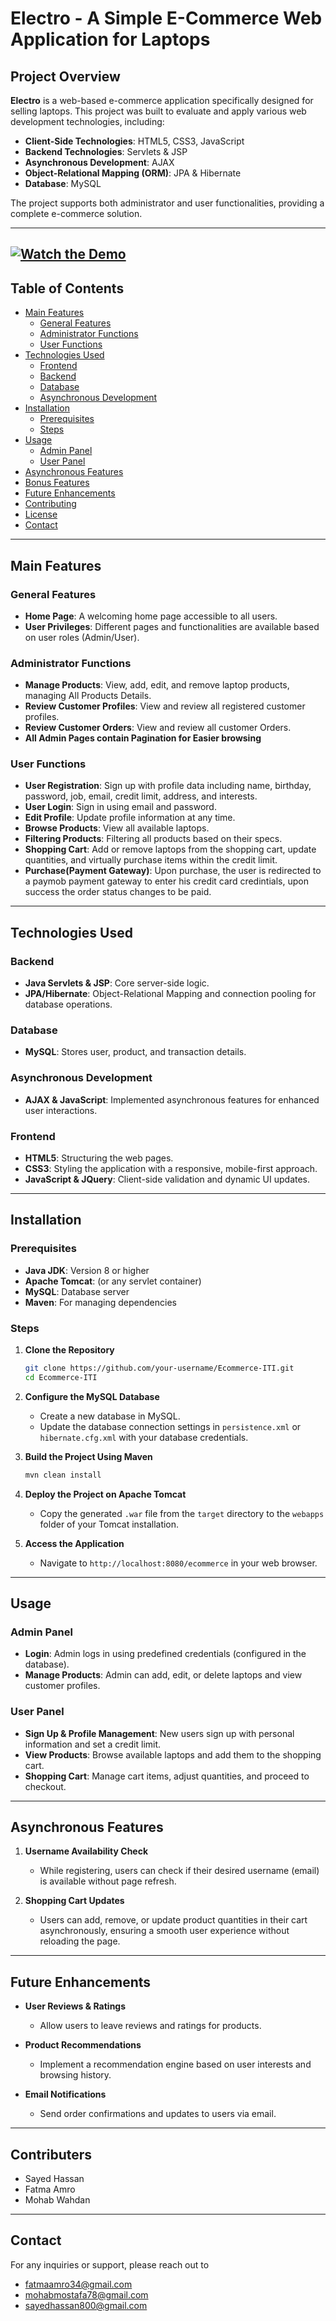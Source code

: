 # Electro - A Simple E-Commerce Web Application for Laptops

## Project Overview

**Electro** is a web-based e-commerce application specifically designed for selling laptops. This project was built to evaluate and apply various web development technologies, including:

- **Client-Side Technologies**: HTML5, CSS3, JavaScript
- **Backend Technologies**: Servlets & JSP
- **Asynchronous Development**: AJAX
- **Object-Relational Mapping (ORM)**: JPA & Hibernate
- **Database**: MySQL

The project supports both administrator and user functionalities, providing a complete e-commerce solution.

---
[![Watch the Demo](https://github.com/mohab-wahdan/Electro-store-Java-ITI/blob/dev/Demo%20img.JPG)](https://youtu.be/MZokETOjzBo)
---
## Table of Contents

- [Main Features](#main-features)
  - [General Features](#general-features)
  - [Administrator Functions](#administrator-functions)
  - [User Functions](#user-functions)
- [Technologies Used](#technologies-used)
  - [Frontend](#frontend)
  - [Backend](#backend)
  - [Database](#database)
  - [Asynchronous Development](#asynchronous-development)
- [Installation](#installation)
  - [Prerequisites](#prerequisites)
  - [Steps](#steps)
- [Usage](#usage)
  - [Admin Panel](#admin-panel)
  - [User Panel](#user-panel)
- [Asynchronous Features](#asynchronous-features)
- [Bonus Features](#bonus-features)
- [Future Enhancements](#future-enhancements)
- [Contributing](#contributing)
- [License](#license)
- [Contact](#contact)

---

## Main Features

### General Features
- **Home Page**: A welcoming home page accessible to all users.
- **User Privileges**: Different pages and functionalities are available based on user roles (Admin/User).

### Administrator Functions
- **Manage Products**: View, add, edit, and remove laptop products, managing All Products Details.
- **Review Customer Profiles**: View and review all registered customer profiles.
- **Review Customer Orders**: View and review all customer Orders.
- **All Admin Pages contain Pagination for Easier browsing**

### User Functions
- **User Registration**: Sign up with profile data including name, birthday, password, job, email, credit limit, address, and interests.
- **User Login**: Sign in using email and password.
- **Edit Profile**: Update profile information at any time.
- **Browse Products**: View all available laptops.
- **Filtering Products**: Filtering all products based on their specs.
- **Shopping Cart**: Add or remove laptops from the shopping cart, update quantities, and virtually purchase items within the credit limit.
- **Purchase(Payment Gateway)**: Upon purchase, the user is redirected to a paymob payment gateway to enter his credit card credintials, upon success the order status changes to be paid.

---

## Technologies Used


### Backend
- **Java Servlets & JSP**: Core server-side logic.
- **JPA/Hibernate**: Object-Relational Mapping and connection pooling for database operations.

### Database
- **MySQL**: Stores user, product, and transaction details.

### Asynchronous Development
- **AJAX & JavaScript**: Implemented asynchronous features for enhanced user interactions.

### Frontend
- **HTML5**: Structuring the web pages.
- **CSS3**: Styling the application with a responsive, mobile-first approach.
- **JavaScript & JQuery**: Client-side validation and dynamic UI updates.

---

## Installation

### Prerequisites
- **Java JDK**: Version 8 or higher
- **Apache Tomcat**: (or any servlet container)
- **MySQL**: Database server
- **Maven**: For managing dependencies

### Steps

1. **Clone the Repository**
    ```bash
    git clone https://github.com/your-username/Ecommerce-ITI.git
    cd Ecommerce-ITI

    ```

2. **Configure the MySQL Database**
    - Create a new database in MySQL.
    - Update the database connection settings in `persistence.xml` or `hibernate.cfg.xml` with your database credentials.

3. **Build the Project Using Maven**
    ```bash
    mvn clean install
    ```

4. **Deploy the Project on Apache Tomcat**
    - Copy the generated `.war` file from the `target` directory to the `webapps` folder of your Tomcat installation.

5. **Access the Application**
    - Navigate to `http://localhost:8080/ecommerce` in your web browser.

---

## Usage

### Admin Panel
- **Login**: Admin logs in using predefined credentials (configured in the database).
- **Manage Products**: Admin can add, edit, or delete laptops and view customer profiles.

### User Panel
- **Sign Up & Profile Management**: New users sign up with personal information and set a credit limit.
- **View Products**: Browse available laptops and add them to the shopping cart.
- **Shopping Cart**: Manage cart items, adjust quantities, and proceed to checkout.

---

## Asynchronous Features

1. **Username Availability Check**
    - While registering, users can check if their desired username (email) is available without page refresh.

2. **Shopping Cart Updates**
    - Users can add, remove, or update product quantities in their cart asynchronously, ensuring a smooth user experience without reloading the page.

---


## Future Enhancements

- **User Reviews & Ratings**
    - Allow users to leave reviews and ratings for products.

- **Product Recommendations**
    - Implement a recommendation engine based on user interests and browsing history.

- **Email Notifications**
    - Send order confirmations and updates to users via email.

---

## Contributers

* Sayed Hassan
* Fatma Amro
* Mohab Wahdan

---


## Contact

For any inquiries or support, please reach out to 
* [fatmaamro34@gmail.com](mailto:fatmaamro34@gmail.com)
* [mohabmostafa78@gmail.com](mailto:mohabmostafa78@gmail.com)
* [sayedhassan800@gmail.com](mailto:sayedhassan800@gmail.com)
